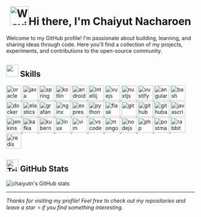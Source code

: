 <h1 align="center"><img src="https://raw.githubusercontent.com/Tarikul-Islam-Anik/Animated-Fluent-Emojis/master/Emojis/Hand%20gestures/Waving%20Hand.png" alt="Waving Hand" width="50" height="50" />Hi there, I'm Chaiyut Nacharoen</h1>
Welcome to my GitHub profile!  
I'm passionate about building, learning, and sharing ideas through code. Here you'll find a collection of my projects, experiments, and contributions to the open-source community.

<h2> <img src = "https://media2.giphy.com/media/QssGEmpkyEOhBCb7e1/giphy.gif?cid=ecf05e47a0n3gi1bfqntqmob8g9aid1oyj2wr3ds3mg700bl&rid=giphy.gif" width="32"> Skills</h2>

<p align="left"> 
  <a href="https://www.oracle.com/th/database/" target="_blank"> <img src="https://cdn.jsdelivr.net/gh/devicons/devicon@latest/icons/oracle/oracle-original.svg" alt="oracle" height="40"/> </a> 
  <a href="https://www.java.com" target="_blank"> <img src="https://cdn.jsdelivr.net/gh/devicons/devicon@latest/icons/java/java-original.svg" alt="java" width="40" height="40"/> </a>
  <a href="https://spring.io/" target="_blank"> <img src="https://cdn.jsdelivr.net/gh/devicons/devicon@latest/icons/spring/spring-original.svg" alt="spring" height="40"/> </a> 
  <a href="https://kotlinlang.org" target="_blank"> <img src="https://cdn.jsdelivr.net/gh/devicons/devicon@latest/icons/kotlin/kotlin-original.svg" alt="kotlin" width="40" height="40"/> </a>
  <a href="https://www.android.com/" target="_blank"> <img src="https://cdn.jsdelivr.net/gh/devicons/devicon@latest/icons/android/android-original.svg" alt="android" width="40" height="40"/> </a>
  <a href="https://www.jetbrains.com/idea/" target="_blank"> <img src="https://cdn.jsdelivr.net/gh/devicons/devicon@latest/icons/intellij/intellij-original.svg" alt="intellij" width="40" height="40"/> </a>  
  <a href="https://vuejs.org" target="_blank"> <img src="https://cdn.jsdelivr.net/gh/devicons/devicon@latest/icons/vuejs/vuejs-original.svg" alt="vuejs" height="40"/> </a> 
  <a href="https://nuxt.com/" target="_blank"> <img src="https://cdn.jsdelivr.net/gh/devicons/devicon@latest/icons/nuxtjs/nuxtjs-original.svg" alt="nuxtjs" height="40"/> </a>
  <a href="https://vuetifyjs.com/" target="_blank"> <img src="https://cdn.jsdelivr.net/gh/devicons/devicon@latest/icons/vuetify/vuetify-original.svg" alt="vustify" height="40"/> </a>
  <a href="https://angular.io" target="_blank"> <img src="https://cdn.jsdelivr.net/gh/devicons/devicon@latest/icons/angularjs/angularjs-original.svg" alt="angularjs" height="40"/> </a> 
  <a href="https://www.gnu.org/software/bash/" target="_blank"> <img src="https://cdn.jsdelivr.net/gh/devicons/devicon@latest/icons/bash/bash-original.svg" alt="bash" width="40" height="40"/> </a>
  <a href="https://www.docker.com/" target="_blank"> <img src="https://cdn.jsdelivr.net/gh/devicons/devicon@latest/icons/docker/docker-original-wordmark.svg" alt="docker" width="40" height="40"/> </a> 
  <a href="https://www.elastic.co" target="_blank"> <img src="https://cdn.jsdelivr.net/gh/devicons/devicon@latest/icons/elasticsearch/elasticsearch-original.svg" alt="elasticsearch" width="40" height="40"/> </a> 
  <a href="https://grafana.com/" target="_blank"> <img src="https://cdn.jsdelivr.net/gh/devicons/devicon@latest/icons/grafana/grafana-original-wordmark.svg" alt="grafana" width="40" height="40"/> </a>
  <a href="https://nginx.org/" target="_blank">  <img src="https://cdn.jsdelivr.net/gh/devicons/devicon@latest/icons/nginx/nginx-original.svg" alt="nginx" width="40" height="40"/> </a>
  <a href="https://expressjs.com" target="_blank"> <img src="https://cdn.jsdelivr.net/gh/devicons/devicon@latest/icons/express/express-original-wordmark.svg" alt="express" width="40" height="40"/> </a> 
  <a href="https://www.python.org" target="_blank"> <img src="https://cdn.jsdelivr.net/gh/devicons/devicon@latest/icons/python/python-original.svg" alt="python" width="40" height="40"/> </a> 
  <a href="https://flask.palletsprojects.com/" target="_blank"> <img src="https://cdn.jsdelivr.net/gh/devicons/devicon@latest/icons/flask/flask-original.svg" alt="flask" height="40"/> </a> 
  <a href="https://git-scm.com/" target="_blank"> <img src="https://cdn.jsdelivr.net/gh/devicons/devicon@latest/icons/git/git-original.svg" alt="git" width="40" height="40"/> </a> 
  <a href="https://github.com" target="_blank"> <img src="https://cdn.jsdelivr.net/gh/devicons/devicon@latest/icons/github/github-original.svg" alt="github" width="40" height="40"/> </a> 
  <a href="https://github.com/features/actions" target="_blank"> <img src="https://cdn.jsdelivr.net/gh/devicons/devicon@latest/icons/githubactions/githubactions-original.svg" alt="githubaction" width="40" height="40"/> </a> 
  <a href="https://developer.mozilla.org/en-US/docs/Web/JavaScript" target="_blank"> <img src="https://cdn.jsdelivr.net/gh/devicons/devicon@latest/icons/javascript/javascript-original.svg" alt="javascript" width="40" height="40"/> </a> 
  <a href="https://www.jenkins.io" target="_blank"> <img src="https://cdn.jsdelivr.net/gh/devicons/devicon@latest/icons/jenkins/jenkins-original.svg" alt="jenkins" width="40" height="40"/> </a>
  <a href="https://kafka.apache.org/" target="_blank"> <img src="https://cdn.jsdelivr.net/gh/devicons/devicon@latest/icons/apachekafka/apachekafka-original.svg" alt="kafka" width="40" height="40"/> </a>
  <a href="https://kubernetes.io" target="_blank"> <img src="https://cdn.jsdelivr.net/gh/devicons/devicon@latest/icons/kubernetes/kubernetes-original.svg" alt="kubernetes" width="40" height="40"/> </a> 
  <a href="https://www.linux.org/" target="_blank"> <img src="https://cdn.jsdelivr.net/gh/devicons/devicon@latest/icons/linux/linux-original.svg" alt="linux" width="40" height="40"/> </a>
  <a href="https://www.vim.org" target="_blank"> <img src="https://cdn.jsdelivr.net/gh/devicons/devicon@latest/icons/vim/vim-original.svg" alt="vim" width="40" height="40"/> </a>
  <a href="https://code.visualstudio.com/" target="_blank"><img src="https://cdn.jsdelivr.net/gh/devicons/devicon@latest/icons/vscode/vscode-original.svg" alt="vscode" width="40" height="40"/> </a>
  <a href="https://www.mongodb.com/" target="_blank"> <img src="https://cdn.jsdelivr.net/gh/devicons/devicon@latest/icons/mongodb/mongodb-original-wordmark.svg" alt="mongodb" width="40" height="40"/> </a> 
  <a href="https://nodejs.org" target="_blank"> <img src="https://cdn.jsdelivr.net/gh/devicons/devicon@latest/icons/nodejs/nodejs-original-wordmark.svg" alt="nodejs" width="40" height="40"/> </a> 
  <a href="https://www.php.net" target="_blank"> <img src="https://cdn.jsdelivr.net/gh/devicons/devicon@latest/icons/php/php-original.svg" alt="php" width="40" height="40"/> </a> 
  <a href="https://postman.com" target="_blank"> <img src="https://cdn.jsdelivr.net/gh/devicons/devicon@latest/icons/postman/postman-original.svg" alt="postman" width="40" height="40"/> </a> 
  <a href="https://www.rabbitmq.com" target="_blank"> <img src="https://cdn.jsdelivr.net/gh/devicons/devicon@latest/icons/rabbitmq/rabbitmq-original.svg" alt="rabbitMQ" width="40" height="40"/> </a> 
  <a href="https://redis.io" target="_blank"> <img src="https://cdn.jsdelivr.net/gh/devicons/devicon@latest/icons/redis/redis-original-wordmark.svg" alt="redis" width="40" height="40"/> </a> 
</p>


<h2> <img src="https://raw.githubusercontent.com/Tarikul-Islam-Anik/Animated-Fluent-Emojis/master/Emojis/Symbols/Triangular%20Flag.png" alt="Triangular Flag" width="32" /> GitHub Stats</h2>

![chaiyutn's GitHub stats](https://github-readme-stats.vercel.app/api?username=chaiyutn&show_icons=true&theme=radical)

---

_Thanks for visiting my profile! Feel free to check out my repositories and leave a star ⭐ if you find something interesting._
